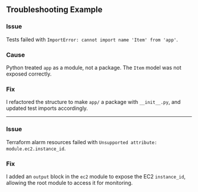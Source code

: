 ## Troubleshooting Example

### Issue
Tests failed with `ImportError: cannot import name 'Item' from 'app'`.

### Cause
Python treated `app` as a module, not a package. The `Item` model was not exposed correctly.

### Fix
I refactored the structure to make `app/` a package with `__init__.py`, and updated test imports accordingly.

---

### Issue
Terraform alarm resources failed with `Unsupported attribute: module.ec2.instance_id`.

### Fix
I added an `output` block in the `ec2` module to expose the EC2 `instance_id`, allowing the root module to access it for monitoring.
